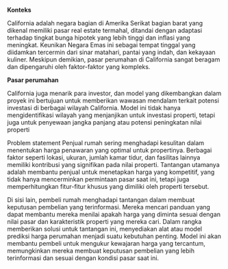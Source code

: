 **Konteks**

California adalah negara bagian di Amerika Serikat bagian barat yang dikenal memiliki pasar real estate termahal, ditandai dengan adaptasi terhadap tingkat bunga hipotek yang lebih tinggi dan inflasi yang meningkat. Keunikan Negara Emas ini sebagai tempat tinggal yang diidamkan tercermin dari sinar matahari, pantai yang indah, dan kekayaan kuliner. Meskipun demikian, pasar perumahan di California sangat beragam dan dipengaruhi oleh faktor-faktor yang kompleks.

**Pasar perumahan**

California juga menarik para investor, dan model yang dikembangkan dalam proyek ini bertujuan untuk memberikan wawasan mendalam terkait potensi investasi di berbagai wilayah California. Model ini tidak hanya mengidentifikasi wilayah yang menjanjikan untuk investasi properti, tetapi juga untuk penyewaan jangka panjang atau potensi peningkatan nilai properti

Problem statement Penjual rumah sering menghadapi kesulitan dalam menentukan harga penawaran yang optimal untuk propertinya. Berbagai faktor seperti lokasi, ukuran, jumlah kamar tidur, dan fasilitas lainnya memiliki kontribusi yang signifikan pada nilai properti. Tantangan utamanya adalah membantu penjual untuk menetapkan harga yang kompetitif, yang tidak hanya mencerminkan permintaan pasar saat ini, tetapi juga memperhitungkan fitur-fitur khusus yang dimiliki oleh properti tersebut.

Di sisi lain, pembeli rumah menghadapi tantangan dalam membuat keputusan pembelian yang terinformasi. Mereka mencari panduan yang dapat membantu mereka menilai apakah harga yang diminta sesuai dengan nilai pasar dan karakteristik properti yang mereka cari. Dalam rangka memberikan solusi untuk tantangan ini, menyediakan alat atau model prediksi harga perumahan menjadi suatu kebutuhan penting. Model ini akan membantu pembeli untuk mengukur kewajaran harga yang tercantum, memungkinkan mereka membuat keputusan pembelian yang lebih terinformasi dan sesuai dengan kondisi pasar saat ini.
